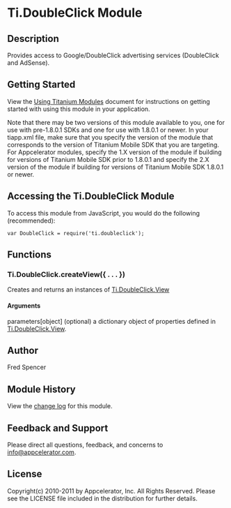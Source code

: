 # Ti.DoubleClick Module

## Description

Provides access to Google/DoubleClick advertising services (DoubleClick and AdSense).

## Getting Started

View the [Using Titanium Modules](http://docs.appcelerator.com/titanium/2.0/#!/guide/Using_Titanium_Modules) document for instructions on getting
started with using this module in your application.

Note that there may be two versions of this module available to you, one for use with pre-1.8.0.1 SDKs and one for use with 1.8.0.1 or newer.
In your tiapp.xml file, make sure that you specify the version of the module that corresponds to the version of Titanium Mobile SDK that you are targeting.
For Appcelerator modules, specify the 1.X version of the module if building for versions of Titanium Mobile SDK prior to 1.8.0.1 and specify the 2.X version of the module if
building for versions of Titanium Mobile SDK 1.8.0.1 or newer.

## Accessing the Ti.DoubleClick Module

To access this module from JavaScript, you would do the following (recommended):

	var DoubleClick = require('ti.doubleclick');

## Functions

### Ti.DoubleClick.createView({ . . . })

Creates and returns an instances of [Ti.DoubleClick.View][]

#### Arguments

parameters[object] (optional) a dictionary object of properties defined in [Ti.DoubleClick.View][].

## Author

Fred Spencer

## Module History

View the [change log](changelog.html) for this module.

## Feedback and Support

Please direct all questions, feedback, and concerns to [info@appcelerator.com](mailto:info@appcelerator.com?subject=Android%20Doubleclick%20Module).

## License

Copyright(c) 2010-2011 by Appcelerator, Inc. All Rights Reserved. Please see the LICENSE file included in the distribution for further details.

[Ti.DoubleClick.View]: view.html